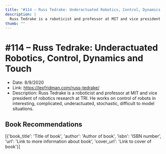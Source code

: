 ```yaml
---
title: "#114 – Russ Tedrake: Underactuated Robotics, Control, Dynamics and Touch"
description: |
  Russ Tedrake is a roboticist and professor at MIT and vice president of robotics research at TRI. He works on control of robots in interesting, complicated, underactuated, stochastic, difficult to model situations."
thumb: ""
---
```


# #114 – Russ Tedrake: Underactuated Robotics, Control, Dynamics and Touch

  - Date: 8/9/2020
  - Link: https://lexfridman.com/russ-tedrake/
  - Description: Russ Tedrake is a roboticist and professor at MIT and vice president of robotics research at TRI. He works on control of robots in interesting, complicated, underactuated, stochastic, difficult to model situations.

## Book Recommendations

[{'book_title': 'Title of book', 'author': 'Author of book', 'isbn': 'ISBN number', 'url': 'Link to more information about book', 'cover_url': 'Link to cover of book'}]